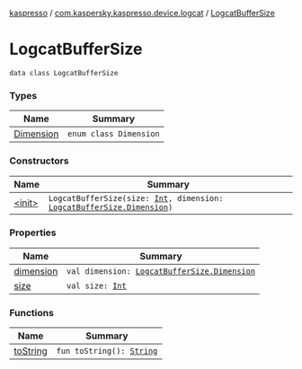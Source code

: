 [kaspresso](../../index.md) / [com.kaspersky.kaspresso.device.logcat](../index.md) / [LogcatBufferSize](./index.md)

# LogcatBufferSize

`data class LogcatBufferSize`

### Types

| Name | Summary |
|---|---|
| [Dimension](-dimension/index.md) | `enum class Dimension` |

### Constructors

| Name | Summary |
|---|---|
| [&lt;init&gt;](-init-.md) | `LogcatBufferSize(size: `[`Int`](https://kotlinlang.org/api/latest/jvm/stdlib/kotlin/-int/index.html)`, dimension: `[`LogcatBufferSize.Dimension`](-dimension/index.md)`)` |

### Properties

| Name | Summary |
|---|---|
| [dimension](dimension.md) | `val dimension: `[`LogcatBufferSize.Dimension`](-dimension/index.md) |
| [size](size.md) | `val size: `[`Int`](https://kotlinlang.org/api/latest/jvm/stdlib/kotlin/-int/index.html) |

### Functions

| Name | Summary |
|---|---|
| [toString](to-string.md) | `fun toString(): `[`String`](https://kotlinlang.org/api/latest/jvm/stdlib/kotlin/-string/index.html) |

